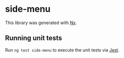 # side-menu

This library was generated with [Nx](https://nx.dev).

## Running unit tests

Run `ng test side-menu` to execute the unit tests via [Jest](https://jestjs.io).

